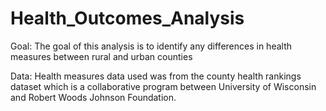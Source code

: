 # Health_Outcomes_Analysis

Goal: The goal of this analysis is to identify any differences in health measures between rural and urban counties

Data: Health measures data used was from the county health rankings dataset which is a collaborative program between University of Wisconsin and Robert Woods Johnson Foundation.

